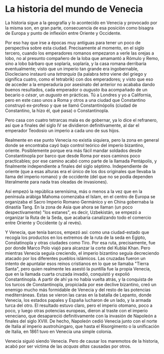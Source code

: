 # La historia del mundo de Venecia

La historia sigue a la geografía y lo acontecido en Venecia y provocado por la
misma son, en gran parte, consecuencia de esa posición como bisagra de Europa y
punto de inflexión entre Oriente y Occidente.

Por eso hay que irse a épocas muy antiguas para tener un poco de perspectiva
sobre esta ciudad. Precisamente al momento, en el siglo tercero, cuando los
emperadores romanos empezaron a verle las orejas a lobo, no al presunto
compañero de la loba que amamantó a Rómulo y Remo, sino a lobo bárbaro que
soplaría, soplaría, y la casa romana derribaría eventualmente; visto que un
imperio tan grande era ingobernable, Diocleciano instauró una *tetrarquía* (la
palabra *tetra* viene del griego y significa cuatro, como el tetrabrik) con dos
emperadores; y visto que eso de acceder a la emperaduría por asesinato del
anterior no acababa dando buenos resultados, cada emperador o *augusto* iba
acompañado de un becario o *césar*, un *augusto* en prácticas. Tú a Londres y yo
a California, pero en este caso unos a Roma y otros a una ciudad que Constantino
construyó ex-profeso y que se llamó Constantinópolis (ciudad de Constantino, la
hizo él, qué pasa) o Constantinopla.

Pero casa con cuatro tetrarcas mala es de gobernar, ya lo dice el refranero, así
que a finales del siglo IV se dividieron definitivamente, al dar el emperador
Teodosio un imperio a cada uno de sus hijos.

Realmente en ese punto Venecia no existía siquiera, pero la zona en general
donde se encontraba cayó bajo control teórico del imperio bizantino,
oriente. Posiblemente porque era más fácil mandar soldados desde Constantinopla
por barco que desde Roma por esos caminos poco practicables; por ese camino
acabó como parte de la llamada Pentápolis, y finalmente independiente a finales
del siglo séptimo. Independiente de oriente (que a esas alturas era el único de
los dos originales que llevaba la llama del imperio romano) y de occidente (del
que no se podía dependen literalmente para nada tras oleadas de invasiones).

Así empezó la república serenísima, más o menos a la vez que en la península
arábiga Mahoma comenzaba el Islam, en el centro de Europa se organizaba el Sacro
Imperio Romano Germánico y en China gobernaba la dinastía Tang. En la zona de
Asia que ahora se llaman (un poco despectivamente) "los estanes", es decir,
Uzbekistán, se empezó a organizar la Ruta de la Seda, que acabaría canalizando
todo el comercio entre Oriente y Occidente (y al revés).

Y Venecia, que tenía barcos, empezó así: como una ciudad-estado que recogía los
productos en los extremos de la ruta de la seda en Egipto, Constatinopla y otras
ciudades como Tiro. Por esa ruta, precisamente, fue por donde Marco Polo viajó
para alcanzar la corte del Kublai Khan. Pero mientras Venecia seguía creciendo,
el imperio bizantino seguía decreciendo atacado por los diferentes pueblos
islámicos. Las cruzadas fueron un intento de apuntalar esos reinos cristianos en
lo que se llamaba "Tierra Santa", pero quien realmente les asestó la puntilla
fue la propia Venecia, que en la llamada cuarta cruzada invadió, conquistó y
expolió Constantinopla. A partir de ahí ya no había vuelta atrás, y la conquista
de los turcos de Constantinopla, propiciada por ese declive bizantino, creó un
enemigo mucho más formidable de Venecia y del resto de las potencias
mediterráneas. Estas se vieron las caras en la batalla de Lepanto, donde
Venecia, los estados papales y España lucharon de un lado, y la armada turca del
otro. El resultado estuvo claro, pero el imperio otomano, poco a poco, y luego
otras potencias europeas, dieron al traste con el imperio veneciano, que
desapareció definitivamente con la invasión de Napoleón a finales del siglo
XVIII. De hecho, Napoleón cedió Venecia junto con el norte de Italia al imperio
austrohúngaro, que hasta el Risorgimento o la unificación de Italia, en 1861
tuvo en Venecia una simple colonia.

Venecia siguió siendo Venecia. Pero de causar los maremotos de la historia,
acabó por ser víctima de las *acquas altas* causadas por otros.

